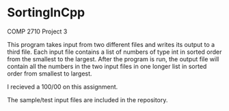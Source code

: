 # SortingInCpp
COMP 2710 Project 3

This program takes input from two different files and writes its output to a third file. Each input file contains a list of numbers of type int in sorted order from the smallest to the largest. After the program is run, the output file will contain all the numbers in the two input files in one longer list in sorted order from smallest to largest.

I recieved a 100/00 on this assignment.

The sample/test input files are included in the repository.
